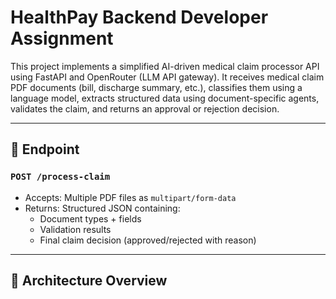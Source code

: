 # HealthPay Backend Developer Assignment

This project implements a simplified AI-driven medical claim processor API using FastAPI and OpenRouter (LLM API gateway). It receives medical claim PDF documents (bill, discharge summary, etc.), classifies them using a language model, extracts structured data using document-specific agents, validates the claim, and returns an approval or rejection decision.

---

## 🚀 Endpoint

### `POST /process-claim`

- Accepts: Multiple PDF files as `multipart/form-data`
- Returns: Structured JSON containing:
  - Document types + fields
  - Validation results
  - Final claim decision (approved/rejected with reason)

---

## 🧠 Architecture Overview


